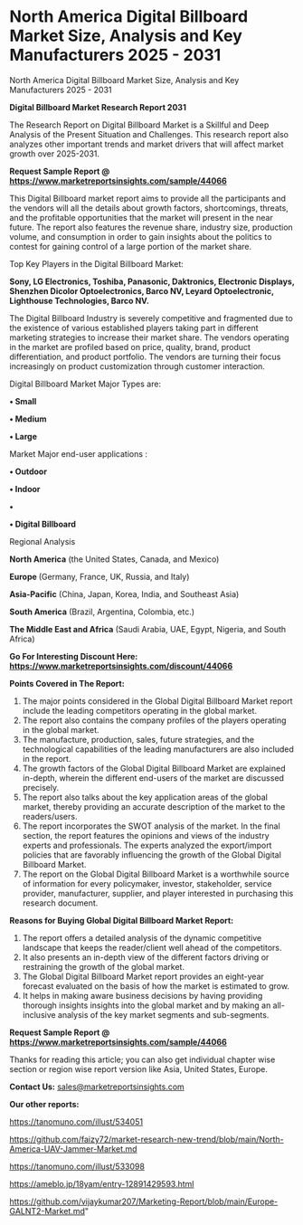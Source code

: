 # North America Digital Billboard Market Size, Analysis and Key Manufacturers 2025 - 2031
 North America Digital Billboard Market Size, Analysis and Key Manufacturers 2025 - 2031

<strong>Digital Billboard Market Research Report 2031</strong>

The Research Report on Digital Billboard Market is a Skillful and Deep Analysis of the Present Situation and Challenges. This research report also analyzes other important trends and market drivers that will affect market growth over 2025-2031.

<strong>Request Sample Report @ <a href=https://www.marketreportsinsights.com/sample/44066>https://www.marketreportsinsights.com/sample/44066</a></strong>

This Digital Billboard market report aims to provide all the participants and the vendors will all the details about growth factors, shortcomings, threats, and the profitable opportunities that the market will present in the near future. The report also features the revenue share, industry size, production volume, and consumption in order to gain insights about the politics to contest for gaining control of a large portion of the market share.

Top Key Players in the Digital Billboard Market:

<strong>Sony, LG Electronics, Toshiba, Panasonic, Daktronics, Electronic Displays, Shenzhen Dicolor Optoelectronics, Barco NV, Leyard Optoelectronic, Lighthouse Technologies, Barco NV.</strong>

The Digital Billboard Industry is severely competitive and fragmented due to the existence of various established players taking part in different marketing strategies to increase their market share. The vendors operating in the market are profiled based on price, quality, brand, product differentiation, and product portfolio. The vendors are turning their focus increasingly on product customization through customer interaction.

Digital Billboard Market Major Types are:

<strong>•  Small

•  Medium

•  Large</strong>

Market Major end-user applications :

<strong>•  Outdoor

•  Indoor

•  

•  Digital Billboard</strong>

Regional Analysis

</u><strong><b>North America</b></strong> (the United States, Canada, and Mexico)

<strong><b>Europe </b></strong>(Germany, France, UK, Russia, and Italy)

<strong><b>Asia-Pacific</b></strong> (China, Japan, Korea, India, and Southeast Asia)

<strong><b>South America</b></strong> (Brazil, Argentina, Colombia, etc.)

<strong><b>The Middle East and Africa</b></strong> (Saudi Arabia, UAE, Egypt, Nigeria, and South Africa)

<strong>Go For Interesting Discount Here: <a href=https://www.marketreportsinsights.com/discount/44066>https://www.marketreportsinsights.com/discount/44066</a></strong>

<strong>Points Covered in The Report:</strong>
<ol>
  <li>The major points considered in the Global Digital Billboard Market report include the leading competitors operating in the global market.</li>
  <li>The report also contains the company profiles of the players operating in the global market.</li>
  <li>The manufacture, production, sales, future strategies, and the technological capabilities of the leading manufacturers are also included in the report.</li>
  <li>The growth factors of the Global Digital Billboard Market are explained in-depth, wherein the different end-users of the market are discussed precisely.</li>
  <li>The report also talks about the key application areas of the global market, thereby providing an accurate description of the market to the readers/users.</li>
  <li>The report incorporates the SWOT analysis of the market. In the final section, the report features the opinions and views of the industry experts and professionals. The experts analyzed the export/import policies that are favorably influencing the growth of the Global Digital Billboard Market.</li>
  <li>The report on the Global Digital Billboard Market is a worthwhile source of information for every policymaker, investor, stakeholder, service provider, manufacturer, supplier, and player interested in purchasing this research document.</li>
</ol>
<strong>Reasons for Buying Global Digital Billboard Market Report:</strong>

<ol>
  <li>The report offers a detailed analysis of the dynamic competitive landscape that keeps the reader/client well ahead of the competitors.</li>
  <li>It also presents an in-depth view of the different factors driving or restraining the growth of the global market.</li>
  <li>The Global Digital Billboard Market report provides an eight-year forecast evaluated on the basis of how the market is estimated to grow.</li>
  <li>It helps in making aware business decisions by having providing thorough insights insights into the global market and by making an all-inclusive analysis of the key market segments and sub-segments.</li>
</ol>
<strong>Request Sample Report @ <a href=https://www.marketreportsinsights.com/sample/44066>https://www.marketreportsinsights.com/sample/44066</a></strong>


Thanks for reading this article; you can also get individual chapter wise section or region wise report version like Asia, United States, Europe.

<strong>Contact Us:</strong>
sales@marketreportsinsights.com

<strong>Our other reports:</strong>

<a href=https://tanomuno.com/illust/534051>https://tanomuno.com/illust/534051</a>

<a href=https://github.com/faizy72/market-research-new-trend/blob/main/North-America-UAV-Jammer-Market.md>https://github.com/faizy72/market-research-new-trend/blob/main/North-America-UAV-Jammer-Market.md</a>

<a href=https://tanomuno.com/illust/533098>https://tanomuno.com/illust/533098</a>

<a href=https://ameblo.jp/18yam/entry-12891429593.html>https://ameblo.jp/18yam/entry-12891429593.html</a>

<a href=https://github.com/vijaykumar207/Marketing-Report/blob/main/Europe-GALNT2-Market.md>https://github.com/vijaykumar207/Marketing-Report/blob/main/Europe-GALNT2-Market.md</a>"
